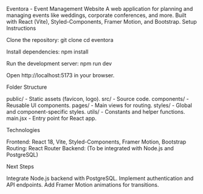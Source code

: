 Eventora - Event Management Website
A web application for planning and managing events like weddings, corporate conferences, and more. Built with React (Vite), Styled-Components, Framer Motion, and Bootstrap.
Setup Instructions

Clone the repository:
git clone <repository-url>
cd eventora


Install dependencies:
npm install


Run the development server:
npm run dev


Open http://localhost:5173 in your browser.


Folder Structure

public/ - Static assets (favicon, logo).
src/ - Source code.
components/ - Reusable UI components.
pages/ - Main views for routing.
styles/ - Global and component-specific styles.
utils/ - Constants and helper functions.
main.jsx - Entry point for React app.



Technologies

Frontend: React 18, Vite, Styled-Components, Framer Motion, Bootstrap
Routing: React Router
Backend: (To be integrated with Node.js and PostgreSQL)

Next Steps

Integrate Node.js backend with PostgreSQL.
Implement authentication and API endpoints.
Add Framer Motion animations for transitions.

